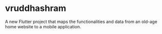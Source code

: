 # vruddhashram

A new Flutter project that maps the functionalities and data from an old-age home website to a mobile application.

